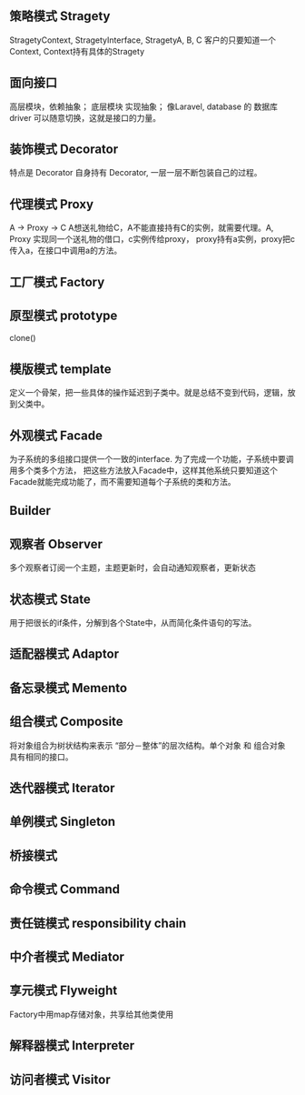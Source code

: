 ## 策略模式 Stragety 
StragetyContext, StragetyInterface, StragetyA, B, C
客户的只要知道一个Context, Context持有具体的Stragety

## 面向接口
高层模块，依赖抽象； 底层模块 实现抽象； 像Laravel, database 的 数据库driver 可以随意切换，这就是接口的力量。

## 装饰模式 Decorator
特点是 Decorator 自身持有 Decorator, 一层一层不断包装自己的过程。

## 代理模式 Proxy
A -> Proxy -> C
A想送礼物给C，A不能直接持有C的实例，就需要代理。A, Proxy 实现同一个送礼物的借口，c实例传给proxy， proxy持有a实例，proxy把c传入a，在接口中调用a的方法。

## 工厂模式 Factory

## 原型模式 prototype
clone()

## 模版模式 template
定义一个骨架，把一些具体的操作延迟到子类中。就是总结不变到代码，逻辑，放到父类中。

## 外观模式 Facade
为子系统的多组接口提供一个一致的interface. 为了完成一个功能，子系统中要调用多个类多个方法， 把这些方法放入Facade中，这样其他系统只要知道这个Facade就能完成功能了，而不需要知道每个子系统的类和方法。

## Builder

## 观察者 Observer
多个观察者订阅一个主题，主题更新时，会自动通知观察者，更新状态

## 状态模式 State
用于把很长的if条件，分解到各个State中，从而简化条件语句的写法。

## 适配器模式 Adaptor

## 备忘录模式 Memento

## 组合模式 Composite
将对象组合为树状结构来表示 “部分－整体”的层次结构。单个对象 和 组合对象 具有相同的接口。

## 迭代器模式 Iterator

## 单例模式 Singleton

## 桥接模式 

## 命令模式 Command

## 责任链模式 responsibility chain

## 中介者模式 Mediator

## 享元模式 Flyweight
Factory中用map存储对象，共享给其他类使用

## 解释器模式 Interpreter

## 访问者模式 Visitor











